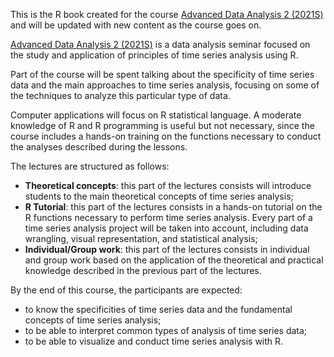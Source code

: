 This is the R book created for the course [Advanced Data Analysis 2 (2021S)](https://ufind.univie.ac.at/de/course.html?lv=220050&semester=2021S) and will be updated with new content as the course goes on.

[Advanced Data Analysis 2 (2021S)](https://ufind.univie.ac.at/de/course.html?lv=220050&semester=2021S) is a data analysis seminar focused on the study and application of principles of time series analysis using R.

Part of the course will be spent talking about the specificity of time series data and the main approaches to time series analysis, focusing on some of the techniques to analyze this particular type of data.

Computer applications will focus on R statistical language. A moderate knowledge of R and R programming is useful but not necessary, since the course includes a hands-on training on the functions necessary to conduct the analyses described during the lessons.

The lectures are structured as follows:
*   **Theoretical concepts**: this part of the lectures consists will introduce students to the main theoretical concepts of time series analysis;
*   **R Tutorial**: this part of the lectures consists in a hands-on tutorial on the R functions necessary to perform time series analysis. Every part of a time series analysis project will be taken into account, including data wrangling, visual representation, and statistical analysis;
*   **Individual/Group work**: this part of the lectures consists in individual and group work based on the application of the theoretical and practical knowledge described in the previous part of the lectures.

By the end of this course, the participants are expected:

* to know the specificities of time series data and the fundamental concepts of time series analysis;
* to be able to interpret common types of analysis of time series data;
* to be able to visualize and conduct time series analysis with R.



